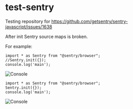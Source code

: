 # test-sentry

Testing repository for https://github.com/getsentry/sentry-javascript/issues/1638

After init Sentry source maps is broken.

For example:

```
import * as Sentry from "@sentry/browser";
//Sentry.init({});
console.log('main');
```

![Console](https://habrastorage.org/webt/yc/xr/s1/ycxrs1g0n7af9txoh5_rhu5ia28.png)

```
import * as Sentry from "@sentry/browser";
Sentry.init({});
console.log('main');
```

![Console](https://habrastorage.org/webt/tg/g1/ja/tgg1jancvp613rw2fsxz04ns-lc.png)
